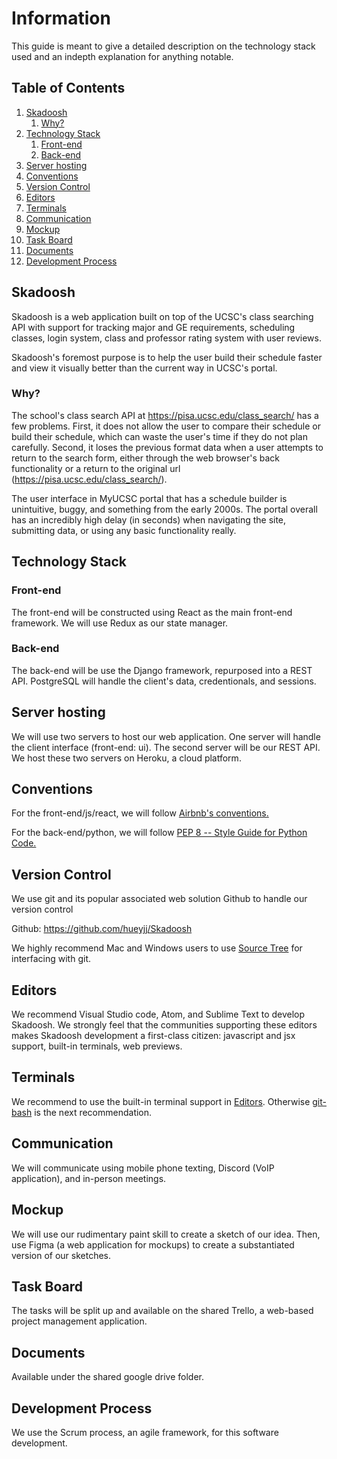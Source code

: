 # Information
This guide is meant to give a detailed description on the technology stack used and an indepth explanation for anything notable.

## Table of Contents

  1. [Skadoosh](#skadoosh)
      1. [Why?](#why)
  2. [Technology Stack](#technology-stack)
      1. [Front-end](#front-end)
      2. [Back-end](#back-end)
  3. [Server hosting](#server-hosting)
  4. [Conventions](#conventions)
  5. [Version Control](#version-control)
  6. [Editors](#editors)
  7. [Terminals](#terminals)
  8. [Communication](#communication)
  9. [Mockup](#mockup)
  10. [Task Board](#task-board)
  11. [Documents](#documents)
  12. [Development Process](#development-process)

## Skadoosh
Skadoosh is a web application built on top of the UCSC's class searching API with support for tracking major and GE requirements, scheduling classes, login system, class and professor rating system with user reviews. 

Skadoosh's foremost purpose is to help the user build their schedule faster and view it visually better than the current way in UCSC's portal.

### Why?
The school's class search API at https://pisa.ucsc.edu/class_search/ has a few problems. First, it does not allow the user to compare their schedule or build their schedule, which can waste the user's time if they do not plan carefully. Second, it loses the previous format data when a user attempts to return to the search form, either through the web browser's back functionality or a return to the original url (https://pisa.ucsc.edu/class_search/). 

The user interface in MyUCSC portal that has a schedule builder is unintuitive, buggy, and something from the early 2000s. The portal overall has an incredibly high delay (in seconds) when navigating the site, submitting data, or using any basic functionality really.

## Technology Stack
### Front-end
The front-end will be constructed using React as the main front-end framework. We will use Redux as our state manager.

### Back-end
The back-end will be use the Django framework, repurposed into a REST API. PostgreSQL will handle the client's data, credentionals, and sessions.

## Server hosting
We will use two servers to host our web application. One server will handle the client interface (front-end: ui). The second server will be our REST API. We host these two servers on Heroku, a cloud platform.

## Conventions
For the front-end/js/react, we will follow [Airbnb's conventions.](https://github.com/airbnb/javascript/tree/master/react) 

For the back-end/python, we will follow [PEP 8 -- Style Guide for Python Code.](https://www.python.org/dev/peps/pep-0008/) 

## Version Control
We use git and its popular associated web solution Github to handle our version control 

Github: https://github.com/hueyjj/Skadoosh

We highly recommend Mac and Windows users to use [Source Tree](https://www.sourcetreeapp.com/) for interfacing with git.

## Editors
We recommend Visual Studio code, Atom, and Sublime Text to develop Skadoosh. We strongly feel that the communities supporting these editors makes Skadoosh development a first-class citizen: javascript and jsx support, built-in terminals, web previews.

## Terminals
We recommend to use the built-in terminal support in [Editors](#Editors). Otherwise [git-bash](https://git-scm.com/downloads) is the next recommendation.

## Communication
We will communicate using mobile phone texting, Discord (VoIP application), and in-person meetings.

## Mockup
We will use our rudimentary paint skill to create a sketch of our idea. Then, use Figma (a web application for mockups) to create a substantiated version of our sketches. 

## Task Board
The tasks will be split up and available on the shared Trello, a web-based project management application.

## Documents
Available under the shared google drive folder.

## Development Process
We use the Scrum process, an agile framework, for this software development.
